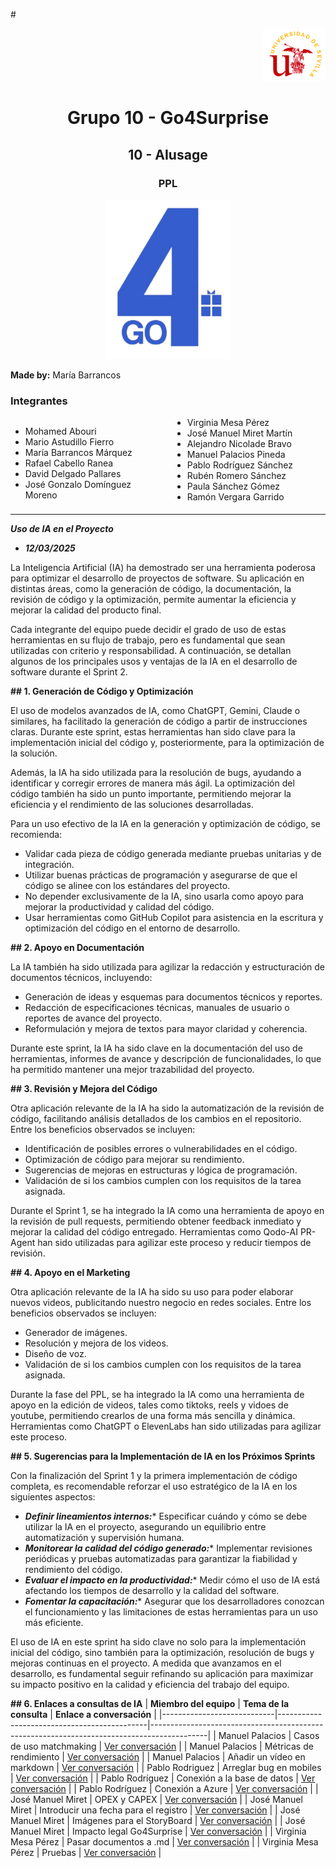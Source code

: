 #<div align="right">
    <img src="../logo_US.png" alt="Go4Surprise Logo" width="100">
</div>
<div align="center">

# Grupo 10 - Go4Surprise

## 10 - AIusage

### PPL

<img src="../logo_Go4Surprise.png" alt="Go4Surprise Logo" width="200">

</div>

**Made by:** María Barrancos


### Integrantes
<div style="columns: 2; -webkit-columns: 2; -moz-columns: 2;">

- Mohamed Abouri  
- Mario Astudillo Fierro  
- María Barrancos Márquez  
- Rafael Cabello Ranea  
- David Delgado Pallares  
- José Gonzalo Domínguez Moreno  
- Virginia Mesa Pérez  
- José Manuel Miret Martín  
- Alejandro Nicolade Bravo  
- Manuel Palacios Pineda  
- Pablo Rodríguez Sánchez  
- Rubén Romero Sánchez  
- Paula Sánchez Gómez  
- Ramón Vergara Garrido  

</div>

---

***Uso de IA en el Proyecto***

- ***12/03/2025***

La Inteligencia Artificial (IA) ha demostrado ser una herramienta poderosa para optimizar el desarrollo de proyectos de software. Su aplicación en distintas áreas, como la generación de código, la documentación, la revisión de código y la optimización, permite aumentar la eficiencia y mejorar la calidad del producto final.

Cada integrante del equipo puede decidir el grado de uso de estas herramientas en su flujo de trabajo, pero es fundamental que sean utilizadas con criterio y responsabilidad. A continuación, se detallan algunos de los principales usos y ventajas de la IA en el desarrollo de software durante el Sprint 2.

**## 1. Generación de Código y Optimización**

El uso de modelos avanzados de IA, como ChatGPT, Gemini, Claude o similares, ha facilitado la generación de código a partir de instrucciones claras. Durante este sprint, estas herramientas han sido clave para la implementación inicial del código y, posteriormente, para la optimización de la solución.

Además, la IA ha sido utilizada para la resolución de bugs, ayudando a identificar y corregir errores de manera más ágil. La optimización del código también ha sido un punto importante, permitiendo mejorar la eficiencia y el rendimiento de las soluciones desarrolladas.

Para un uso efectivo de la IA en la generación y optimización de código, se recomienda:

- Validar cada pieza de código generada mediante pruebas unitarias y de integración.
- Utilizar buenas prácticas de programación y asegurarse de que el código se alinee con los estándares del proyecto.
- No depender exclusivamente de la IA, sino usarla como apoyo para mejorar la productividad y calidad del código.
- Usar herramientas como GitHub Copilot para asistencia en la escritura y optimización del código en el entorno de desarrollo.

**## 2. Apoyo en Documentación**

La IA también ha sido utilizada para agilizar la redacción y estructuración de documentos técnicos, incluyendo:

- Generación de ideas y esquemas para documentos técnicos y reportes.
- Redacción de especificaciones técnicas, manuales de usuario o reportes de avance del proyecto.
- Reformulación y mejora de textos para mayor claridad y coherencia.

Durante este sprint, la IA ha sido clave en la documentación del uso de herramientas, informes de avance y descripción de funcionalidades, lo que ha permitido mantener una mejor trazabilidad del proyecto.

**## 3. Revisión y Mejora del Código**

Otra aplicación relevante de la IA ha sido la automatización de la revisión de código, facilitando análisis detallados de los cambios en el repositorio. Entre los beneficios observados se incluyen:

- Identificación de posibles errores o vulnerabilidades en el código.
- Optimización de código para mejorar su rendimiento.
- Sugerencias de mejoras en estructuras y lógica de programación.
- Validación de si los cambios cumplen con los requisitos de la tarea asignada.

Durante el Sprint 1, se ha integrado la IA como una herramienta de apoyo en la revisión de pull requests, permitiendo obtener feedback inmediato y mejorar la calidad del código entregado. Herramientas como Qodo-AI PR-Agent han sido utilizadas para agilizar este proceso y reducir tiempos de revisión.

**## 4. Apoyo en el Marketing**

Otra aplicación relevante de la IA ha sido su uso para poder elaborar nuevos videos, publicitando nuestro negocio en redes sociales. Entre los beneficios observados se incluyen:

- Generador de imágenes.
- Resolución y mejora de los videos.
- Diseño de voz.
- Validación de si los cambios cumplen con los requisitos de la tarea asignada.

Durante la fase del PPL, se ha integrado la IA como una herramienta de apoyo en la edición de videos, tales como tiktoks, reels y vidoes de youtube, permitiendo crearlos de una forma más sencilla y dinámica. Herramientas como ChatGPT o ElevenLabs han sido utilizadas para agilizar este proceso.

**## 5. Sugerencias para la Implementación de IA en los Próximos Sprints**

Con la finalización del Sprint 1 y la primera implementación de código completa, es recomendable reforzar el uso estratégico de la IA en los siguientes aspectos:

- ***Definir lineamientos internos:**** Especificar cuándo y cómo se debe utilizar la IA en el proyecto, asegurando un equilibrio entre automatización y supervisión humana.
- ***Monitorear la calidad del código generado:**** Implementar revisiones periódicas y pruebas automatizadas para garantizar la fiabilidad y rendimiento del código.
- ***Evaluar el impacto en la productividad:**** Medir cómo el uso de IA está afectando los tiempos de desarrollo y la calidad del software.
- ***Fomentar la capacitación:**** Asegurar que los desarrolladores conozcan el funcionamiento y las limitaciones de estas herramientas para un uso más eficiente.

El uso de IA en este sprint ha sido clave no solo para la implementación inicial del código, sino también para la optimización, resolución de bugs y mejoras continuas en el proyecto. A medida que avanzamos en el desarrollo, es fundamental seguir refinando su aplicación para maximizar su impacto positivo en la calidad y eficiencia del trabajo del equipo.

**## 6. Enlaces a consultas de IA**
| **Miembro del equipo**     | **Tema de la consulta**                     | **Enlace a conversación**                                                                 |
|----------------------------|---------------------------------------------|--------------------------------------------------------------------------------------------|
| Manuel Palacios            | Casos de uso matchmaking                    | [Ver conversación](https://chatgpt.com/share/67d3459a-fe14-8011-b21f-fda093cc0340)         |
| Manuel Palacios            | Métricas de rendimiento                     | [Ver conversación](https://chatgpt.com/share/67d345fd-b32c-8011-9f8c-1a4ec52392b8)         |
| Manuel Palacios            | Añadir un vídeo en markdown                 | [Ver conversación](https://chatgpt.com/share/67d34617-9e2c-8011-b8a1-c02297bb0063)         |
| Pablo Rodriguez            | Arreglar bug en mobiles                     | [Ver conversación](https://chatgpt.com/share/67d348f7-f100-8004-83f6-77f74b6becf1)         |
| Pablo Rodríguez            | Conexión a la base de datos                 | [Ver conversación](https://chatgpt.com/share/67d349b1-41c8-8004-a1ba-ba82fc78ac05)         |
| Pablo Rodríguez            | Conexión a Azure                            | [Ver conversación](https://chatgpt.com/share/67d34a16-ba84-8004-82a3-7131535444a7)         |
| José Manuel Miret          | OPEX y CAPEX                                | [Ver conversación](https://chatgpt.com/share/67d348f7-f100-8004-83f6-77f74b6becf1)         |
| José Manuel Miret          | Introducir una fecha para el registro       | [Ver conversación](https://chatgpt.com/share/67d349b1-41c8-8004-a1ba-ba82fc78ac05)         |
| José Manuel Miret          | Imágenes para el StoryBoard                 | [Ver conversación](https://chatgpt.com/share/67dd50b9-a75c-8003-b78b-dfb30848de3a)         |
| José Manuel Miret          | Impacto legal Go4Surprise                   | [Ver conversación](https://chatgpt.com/share/67e49abd-fba8-8008-acd8-dec786355b06)         |
| Virginia Mesa Pérez        | Pasar documentos a .md                      | [Ver conversación](https://chatgpt.com/share/67f4deef-38d4-800e-8d93-9e95f5334323legales)         |
| Virginia Mesa Pérez        | Pruebas                     | [Ver conversación](https://chatgpt.com/share/67f80677-6764-800e-a508-decb8ad86c9e)         |

